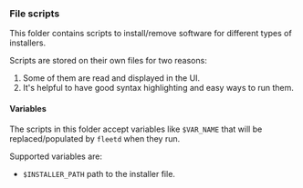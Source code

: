 ### File scripts

This folder contains scripts to install/remove software for different types of installers.

Scripts are stored on their own files for two reasons:

1. Some of them are read and displayed in the UI.
2. It's helpful to have good syntax highlighting and easy ways to run them.

#### Variables

The scripts in this folder accept variables like `$VAR_NAME` that will be replaced/populated by `fleetd` when they run.

Supported variables are:

- `$INSTALLER_PATH` path to the installer file.

